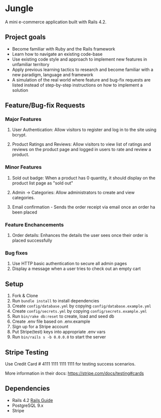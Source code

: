 # Jungle

A mini e-commerce application built with Rails 4.2. 

## Project goals
- Become familiar with Ruby and the Rails framework
- Learn how to navigate an existing code-base
- Use existing code style and approach to implement new features in unfamiliar territory
- Apply previous learning tactics to research and become familiar with a new paradigm, language and framework
- A simulation of the real world where feature and bug-fix requests are listed instead of step-by-step instructions on how to implement a solution

## Feature/Bug-fix Requests
### Major Features
1. User Authentication: Allow visitors to register and log in to the site using bcrypt.

2. Product Ratings and Reviews: Allow visitors to view list of ratings and reviews on the product page and logged in users to rate and review a product.

### Minor Features
1. Sold out badge: When a product has 0 quantity, it should display on the product list page as "sold out"

2. Admin -> Categories:  Allow administrators to create and view categories.

3. Email confirmation - Sends the order receipt via email once an order ha been placed


### Feature Enchancements
1. Order details: Enhances the details the user sees once their order is placed successfully

### Bug fixes
1. Use HTTP basic authentication to secure all admin pages
2. Display a message when a user tries to check out an empty cart



## Setup

1. Fork & Clone
2. Run `bundle install` to install dependencies
3. Create `config/database.yml` by copying `config/database.example.yml`
4. Create `config/secrets.yml` by copying `config/secrets.example.yml`
5. Run `bin/rake db:reset` to create, load and seed db
6. Create .env file based on .env.example
7. Sign up for a Stripe account
8. Put Stripe(test) keys into appropriate .env vars
9. Run `bin/rails s -b 0.0.0.0` to start the server

## Stripe Testing

Use Credit Card # 4111 1111 1111 1111 for testing success scenarios.

More information in their docs: <https://stripe.com/docs/testing#cards>

## Dependencies

* Rails 4.2 [Rails Guide](http://guides.rubyonrails.org/v4.2/)
* PostgreSQL 9.x
* Stripe
